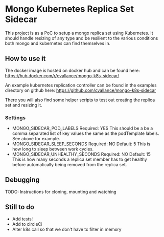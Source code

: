 # Mongo Kubernetes Replica Set Sidecar

This project is as a PoC to setup a mongo replica set using Kubernetes. It should handle resizing of any type and be
resilient to the various conditions both mongo and kubernetes can find themselves in.

## How to use it

The docker image is hosted on docker hub and can be found here:
https://hub.docker.com/r/cvallance/mongo-k8s-sidecar/

An example kubernetes replication controller can be found in the examples directory on github here:
https://github.com/cvallance/mongo-k8s-sidecar

There you will also find some helper scripts to test out creating the replica set and resizing it.

### Settings

- MONGO_SIDECAR_POD_LABELS
  Required: YES
  This should be a be a comma separated list of key values the same as the podTemplate labels. See above for example.
- MONGO_SIDECAR_SLEEP_SECONDS
  Required: NO
  Default: 5
  This is how long to sleep between work cycles.
- MONGO_SIDECAR_UNHEALTHY_SECONDS
  Required: NO
  Default: 15
  This is how many seconds a replica set member has to get healthy before automatically being removed from the replica set.

## Debugging

TODO: Instructions for cloning, mounting and watching

## Still to do

- Add tests!
- Add to circleCi
- Alter k8s call so that we don't have to filter in memory
